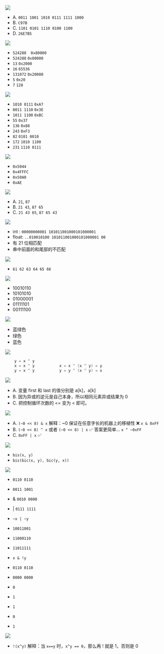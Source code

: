 ![](https://github.com/YangXiaoHei/OS/blob/master/CSAPP/第二章%20信息的表示和处理/images/practise_02_01.png)

*	A. `0011 1001 1010 0111 1111 1000`
*	B. `C97B`
*	C. `1101 0101 1110 0100 1100`
*	D. `26E7B5`

![](https://github.com/YangXiaoHei/OS/blob/master/CSAPP/第二章%20信息的表示和处理/images/practise_02_02.png)

* `524288  0x80000`
* `524288` `0x80000`
* `13`  `0x2000`
* `16` `65536`
* `131072` `0x20000`
* `5` `0x20`
* `7` `128`

![](https://github.com/YangXiaoHei/OS/blob/master/CSAPP/第二章%20信息的表示和处理/images/practise_02_03.png)

* `1010 0111` `0xA7`
* `0011 1110` `0x3E`
* `1011 1100` `0xBC`
* `55` `0x37`
* `136` `0x88`
* `243` `0xF3`
* `82` `0101 0010`
* `172` `1010 1100`
* `231` `1110 0111`

![](https://github.com/YangXiaoHei/OS/blob/master/CSAPP/第二章%20信息的表示和处理/images/practise_02_04.png)

* `0x5044`
* `0x4FFFC`
* `0x50A0`
* `0xAE`

![](https://github.com/YangXiaoHei/OS/blob/master/CSAPP/第二章%20信息的表示和处理/images/practise_02_05.png)

* A. `21`, `87`
* B. `21 43`, `87 65`
* C. `21 43 65`, `87 65 43`

![](https://github.com/YangXiaoHei/OS/blob/master/CSAPP/第二章%20信息的表示和处理/images/practise_02_06.png)

* int : 	`00000000001 101011001000101000001` 
* float:	`..010010100 101011001000101000001 00`
* 有 21 位相匹配
* 串中前面的和尾部的不匹配

![](https://github.com/YangXiaoHei/OS/blob/master/CSAPP/第二章%20信息的表示和处理/images/practise_02_07png)

* `61 62 63 64 65 66`

![](https://github.com/YangXiaoHei/OS/blob/master/CSAPP/第二章%20信息的表示和处理/images/practise_02_08.png)

* 10010110
* 10101010
* 01000001
* 01111101
* 00111100

![](https://github.com/YangXiaoHei/OS/blob/master/CSAPP/第二章%20信息的表示和处理/images/practise_02_09.png)

* 蓝绿色
* 绿色
* 蓝色

![](https://github.com/YangXiaoHei/OS/blob/master/CSAPP/第二章%20信息的表示和处理/images/practise_02_10.png)

~~~C
	y = x ^ y				
	x = x ^ y			x = x ^ (x ^ y) = y
	y = x ^ y			y = y ^ (x ^ y) = x
~~~

![](https://github.com/YangXiaoHei/OS/blob/master/CSAPP/第二章%20信息的表示和处理/images/practise_02_11.png)

* A. 变量 first 和 last 的值分别是 a[k]，a[k]
* B. 因为异或的逆元是自己本身，所以相同元素异或结果为 0
* C. 把控制循环次数的 <= 变为 < 即可。

![](https://github.com/YangXiaoHei/OS/blob/master/CSAPP/第二章%20信息的表示和处理/images/practise_02_12.png)

* A. `(~0 << 8) & x` 解释：~0 保证在任意字长的机器上的移植性 ❌ `x & 0xFF`
* B. `(~0 << 8) ^ x` 或者 `(~0 << 8) | x` ✅ 答案更简单... `x ^ ~0xFF`
* C. `0xFF | x` ✅

![](https://github.com/YangXiaoHei/OS/blob/master/CSAPP/第二章%20信息的表示和处理/images/practise_02_13.png)

* `bis(x, y)`
* `bis(bic(x, y), bic(y, x))`

![](https://github.com/YangXiaoHei/OS/blob/master/CSAPP/第二章%20信息的表示和处理/images/practise_02_14.png)

* `0110 0110`
* `0011 1001`

* &  `0010 0000`
* |  `0111 1111`
* `~x | ~y`  
* `10011001`
* `11000110`
* `11011111`
* `x & !y`
* `0110 0110`
* `0000 0000`
* `0`

* `1`
* `1`
* `0`
* `1`

![](https://github.com/YangXiaoHei/OS/blob/master/CSAPP/第二章%20信息的表示和处理/images/practise_02_15.png)

* `!(x^y)` 解释：当 `x==y` 时，`x^y == 0`，那么再 ! 就是 1，否则是 0













